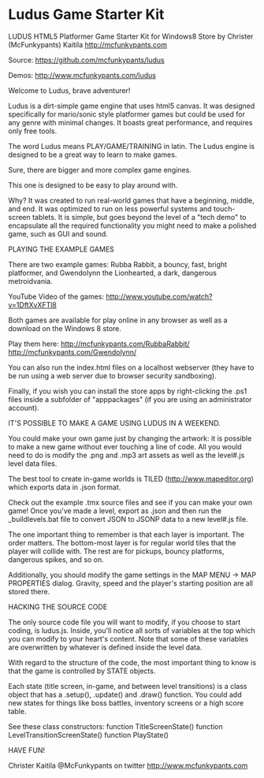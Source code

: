 Ludus Game Starter Kit
======================

LUDUS HTML5 Platformer Game Starter Kit for Windows8 Store
by Christer (McFunkypants) Kaitila http://mcfunkypants.com

Source: 
https://github.com/mcfunkypants/ludus

Demos:
http://www.mcfunkypants.com/ludus

Welcome to Ludus, brave adventurer! 

Ludus is a dirt-simple game engine that uses html5 canvas.
It was designed specifically for mario/sonic style platformer
games but could be used for any genre with minimal changes.
It boasts great performance, and requires only free tools. 

The word Ludus means PLAY/GAME/TRAINING in latin. The Ludus engine
is designed to be a great way to learn to make games.

Sure, there are bigger and more complex game engines.

This one is designed to be easy to play around with.

Why? It was created to run real-world games that have a beginning,
middle, and end. It was optimized to run on less powerful systems
and touch-screen tablets. It is simple, but goes beyond the
level of a "tech demo" to encapsulate all the required functionality
you might need to make a polished game, such as GUI and sound.

PLAYING THE EXAMPLE GAMES

There are two example games:
Rubba Rabbit, a bouncy, fast, bright platformer, and
Gwendolynn the Lionhearted, a dark, dangerous metroidvania.

YouTube Video of the games:
http://www.youtube.com/watch?v=1DftXvXFTl8

Both games are available for play online in any browser
as well as a download on the Windows 8 store.

Play them here:
http://mcfunkypants.com/RubbaRabbit/
http://mcfunkypants.com/Gwendolynn/

You can also run the index.html files on a localhost
webserver (they have to be run using a web server due to 
browser security sandboxing).

Finally, if you wish you can install the store apps by
right-clicking the .ps1 files inside a subfolder of
"apppackages" (if you are using an administrator account).

IT'S POSSIBLE TO MAKE A GAME USING LUDUS IN A WEEKEND.

You could make your own game just by changing the artwork:
it is possible to make a new game without ever touching a line 
of code. All you would need to do is modify the .png and .mp3
art assets as well as the level#.js level data files.

The best tool to create in-game worlds is TILED
(http://www.mapeditor.org) which exports data in .json format.

Check out the example .tmx source files and see if you can
make your own game! Once you've made a level, export as .json
and then run the _buildlevels.bat file to convert JSON
to JSONP data to a new level#.js file.

The one important thing to remember is that each layer is
important. The order matters. The bottom-most layer is for 
regular world tiles that the player will collide with. The
rest are for pickups, bouncy platforms, dangerous spikes,
and so on. 

Additionally, you should modify the game settings in the
MAP MENU -> MAP PROPERTIES dialog. Gravity, speed and
the player's starting position are all stored there.

HACKING THE SOURCE CODE

The only source code file you will want to modify,
if you choose to start coding, is ludus.js. Inside,
you'll notice all sorts of variables at the top which you
can modify to your heart's content. Note that some
of these variables are overwritten by whatever is defined 
inside the level data.

With regard to the structure of the code, the most important
thing to know is that the game is controlled by STATE objects.

Each state (title screen, in-game, and between level transitions)
is a class object that has a .setup(), .update() and .draw()
function. You could add new states for things like boss battles,
inventory screens or a high score table.

See these class constructors:
function TitleScreenState()
function LevelTransitionScreenState()
function PlayState()

HAVE FUN!

Christer Kaitila
@McFunkypants on twitter
http://www.mcfunkypants.com